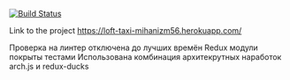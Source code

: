 [![Build Status](https://travis-ci.org/mihanizm56/Loft-Taxi.svg?branch=develop)](https://travis-ci.com/mihanizm56/Loft-Taxi)

Link to the project
https://loft-taxi-mihanizm56.herokuapp.com/

Проверка на линтер отключена до лучших времён
Redux модули покрыты тестами
Использована комбинация архитекрутных наработок arch.js и redux-ducks